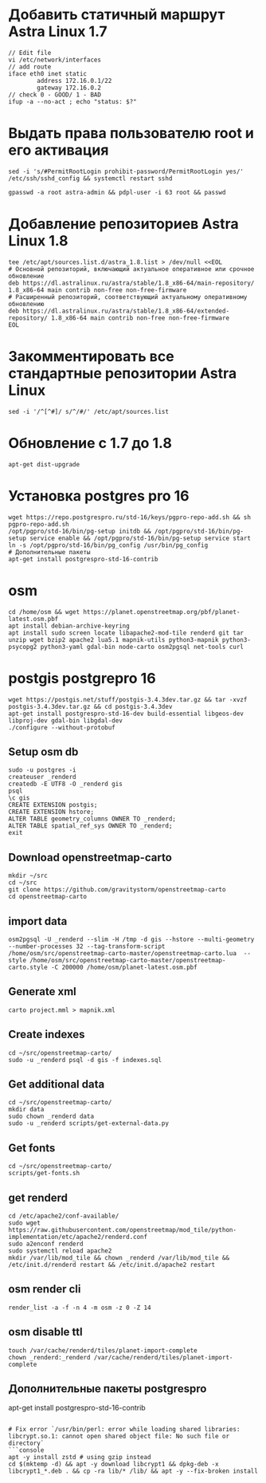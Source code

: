 # Добавить статичный маршрут Astra Linux 1.7
```console
// Edit file
vi /etc/network/interfaces
// add route
iface eth0 inet static
        address 172.16.0.1/22
        gateway 172.16.0.2
// check 0 - GOOD/ 1 - BAD
ifup -a --no-act ; echo "status: $?"
```

# Выдать права пользователю root и его активация
```console
sed -i 's/#PermitRootLogin prohibit-password/PermitRootLogin yes/' /etc/ssh/sshd_config && systemctl restart sshd
```
```console
gpasswd -a root astra-admin && pdpl-user -i 63 root && passwd
```


# Добавление репозиториев Astra Linux 1.8
```console
tee /etc/apt/sources.list.d/astra_1.8.list > /dev/null <<EOL
# Основной репозиторий, включающий актуальное оперативное или срочное обновление
deb https://dl.astralinux.ru/astra/stable/1.8_x86-64/main-repository/     1.8_x86-64 main contrib non-free non-free-firmware
# Расширенный репозиторий, соответствующий актуальному оперативному обновлению
deb https://dl.astralinux.ru/astra/stable/1.8_x86-64/extended-repository/ 1.8_x86-64 main contrib non-free non-free-firmware
EOL
```

# Закомментировать все стандартные репозитории Astra Linux
```console
sed -i '/^[^#]/ s/^/#/' /etc/apt/sources.list
```

# Обновление с 1.7 до 1.8
```console
apt-get dist-upgrade
```

# Установка postgres pro 16
```console
wget https://repo.postgrespro.ru/std-16/keys/pgpro-repo-add.sh && sh pgpro-repo-add.sh
/opt/pgpro/std-16/bin/pg-setup initdb && /opt/pgpro/std-16/bin/pg-setup service enable && /opt/pgpro/std-16/bin/pg-setup service start
ln -s /opt/pgpro/std-16/bin/pg_config /usr/bin/pg_config
# Дополнительные пакеты
apt-get install postgrespro-std-16-contrib
```

# osm
```console
cd /home/osm && wget https://planet.openstreetmap.org/pbf/planet-latest.osm.pbf
apt install debian-archive-keyring
apt install sudo screen locate libapache2-mod-tile renderd git tar unzip wget bzip2 apache2 lua5.1 mapnik-utils python3-mapnik python3-psycopg2 python3-yaml gdal-bin node-carto osm2pgsql net-tools curl
```

# postgis postgrepro 16
```console
wget https://postgis.net/stuff/postgis-3.4.3dev.tar.gz && tar -xvzf postgis-3.4.3dev.tar.gz && cd postgis-3.4.3dev
apt-get install postgrespro-std-16-dev build-essential libgeos-dev libproj-dev gdal-bin libgdal-dev
./configure --without-protobuf
```

## Setup osm db
```console
sudo -u postgres -i
createuser _renderd
createdb -E UTF8 -O _renderd gis
psql
\c gis
CREATE EXTENSION postgis;
CREATE EXTENSION hstore;
ALTER TABLE geometry_columns OWNER TO _renderd;
ALTER TABLE spatial_ref_sys OWNER TO _renderd;
exit
```

## Download openstreetmap-carto
```console
mkdir ~/src
cd ~/src
git clone https://github.com/gravitystorm/openstreetmap-carto
cd openstreetmap-carto
```

## import data
```console
osm2pgsql -U _renderd --slim -H /tmp -d gis --hstore --multi-geometry --number-processes 32 --tag-transform-script /home/osm/src/openstreetmap-carto-master/openstreetmap-carto.lua  --style /home/osm/src/openstreetmap-carto-master/openstreetmap-carto.style -C 200000 /home/osm/planet-latest.osm.pbf
```

## Generate xml
```console
carto project.mml > mapnik.xml
```

## Create indexes
```console
cd ~/src/openstreetmap-carto/
sudo -u _renderd psql -d gis -f indexes.sql
```

## Get additional data
```console
cd ~/src/openstreetmap-carto/
mkdir data
sudo chown _renderd data
sudo -u _renderd scripts/get-external-data.py
```

## Get fonts
```console
cd ~/src/openstreetmap-carto/
scripts/get-fonts.sh
```

## get renderd
```console
cd /etc/apache2/conf-available/
sudo wget https://raw.githubusercontent.com/openstreetmap/mod_tile/python-implementation/etc/apache2/renderd.conf
sudo a2enconf renderd
sudo systemctl reload apache2
mkdir /var/lib/mod_tile && chown _renderd /var/lib/mod_tile && /etc/init.d/renderd restart && /etc/init.d/apache2 restart
```

## osm render cli
```console
render_list -a -f -n 4 -m osm -z 0 -Z 14
```

## osm disable ttl
```console
touch /var/cache/renderd/tiles/planet-import-complete
chown _renderd:_renderd /var/cache/renderd/tiles/planet-import-complete 
```

## Дополнительные пакеты postgrespro
apt-get install postgrespro-std-16-contrib
```

# Fix error `/usr/bin/perl: error while loading shared libraries: libcrypt.so.1: cannot open shared object file: No such file or directory`
```console
apt -y install zstd # using gzip instead
cd $(mktemp -d) && apt -y download libcrypt1 && dpkg-deb -x libcrypt1_*.deb . && cp -ra lib/* /lib/ && apt -y --fix-broken install
```
